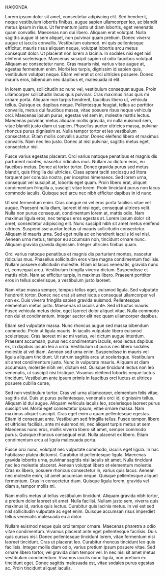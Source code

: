 HAKKINDA

Lorem ipsum dolor sit amet, consectetur adipiscing elit. Sed hendrerit, neque vestibulum lobortis finibus, augue sapien ullamcorper leo, ac blandit metus ipsum in risus. Ut fermentum justo ut diam lobortis, eget venenatis quam convallis. Maecenas non dui libero. Aliquam erat volutpat. Nulla sagittis augue id sem aliquet, non pulvinar quam pretium. Donec viverra augue ut iaculis convallis. Vestibulum euismod, mi quis pellentesque efficitur, mauris risus aliquam neque, volutpat lobortis arcu metus consequat dolor. Ut placerat non lorem a lacinia. In sodales nisi eget nisl eleifend scelerisque. Maecenas suscipit sapien ut odio faucibus volutpat. Aliquam ac consectetur nunc. Cras mauris nisi, varius vitae augue at, egestas fermentum enim. Morbi leo turpis, dignissim id sapien quis, vestibulum volutpat neque. Etiam vel erat ut orci ultricies posuere. Donec mauris eros, bibendum nec dapibus et, malesuada id elit.

In lorem quam, sollicitudin ac nunc vel, vestibulum consequat augue. Proin ullamcorper sollicitudin lacus quis pulvinar. Cras maximus risus quis mi ornare porta. Aliquam non turpis hendrerit, faucibus libero ut, vehicula tellus. Quisque eu dapibus neque. Pellentesque feugiat, tellus ac porttitor convallis, metus dui faucibus massa, vitae posuere risus neque vehicula orci. Maecenas ipsum purus, egestas vel sem in, molestie mattis lectus. Maecenas pulvinar, metus aliquam mollis gravida, mi nulla euismod sem, vitae blandit justo diam ut sapien. Phasellus auctor ultricies massa, pulvinar rhoncus purus dignissim at. Nulla tempor tortor et leo vestibulum consectetur. Etiam mollis convallis auctor. Donec eleifend libero et maximus convallis. Nam nec leo justo. Donec at nisl pulvinar, sagittis metus eget, consectetur nisl.

Fusce varius egestas placerat. Orci varius natoque penatibus et magnis dis parturient montes, nascetur ridiculus mus. Nullam ac dictum eros, eu faucibus metus. Donec at tortor tortor. Donec gravida purus sed metus blandit, quis fringilla dui ultricies. Class aptent taciti sociosqu ad litora torquent per conubia nostra, per inceptos himenaeos. Sed lorem urna, consequat vel suscipit at, lobortis eget quam. Proin libero erat, aliquet condimentum fringilla a, suscipit vitae lorem. Proin tincidunt purus non lacus commodo iaculis. Quisque sed arcu nec nibh efficitur dapibus in id nunc.

Ut sed fermentum enim. Cras congue mi vel eros porta facilisis vitae vel augue. Praesent nulla diam, laoreet id nisi eget, consequat ultrices velit. Nulla non purus consequat, condimentum lorem at, mattis odio. Nam maximus ligula eros, nec tempus eros egestas at. Lorem ipsum dolor sit amet, consectetur adipiscing elit. Nunc suscipit nibh sit amet metus eleifend ultrices. Suspendisse auctor lectus ut mauris sollicitudin consectetur. Aliquam id mauris urna. Sed eget nulla ac ex hendrerit iaculis id vel nisl. Aenean urna metus, tempor eu accumsan non, tincidunt ornare nunc. Aliquam gravida gravida dignissim. Integer ultricies finibus quam.

Orci varius natoque penatibus et magnis dis parturient montes, nascetur ridiculus mus. Phasellus sollicitudin eros vitae magna condimentum facilisis. Nullam posuere sollicitudin molestie. Etiam id lacus venenatis, gravida nunc et, consequat arcu. Vestibulum fringilla viverra dictum. Suspendisse et mattis nibh. Nam ac efficitur turpis, in maximus libero. Praesent porttitor eros in tellus scelerisque, a vestibulum justo laoreet.

Nam vitae massa semper, tempus tellus eget, euismod ligula. Sed vulputate hendrerit tortor. Donec nec erat sit amet lectus consequat ullamcorper vel non ex. Duis viverra fringilla sapien gravida euismod. Pellentesque elementum metus justo. Maecenas id iaculis ante. Sed id luctus mauris. Fusce vehicula metus dolor, eget laoreet dolor aliquet vitae. Nulla commodo non dui et condimentum. Integer auctor elit nec quam ullamcorper dapibus.

Etiam sed vulputate massa. Nunc rhoncus augue sed massa bibendum commodo. Proin ut ligula mauris. In iaculis vulputate libero euismod scelerisque. Cras laoreet mi ac mi varius, vel dictum augue interdum. Praesent accumsan, purus nec condimentum iaculis, eros lectus dapibus ex, in dapibus ipsum leo a urna. Vestibulum ut purus nec libero sodales molestie at vel diam. Aenean sed urna enim. Suspendisse in mauris vel ligula aliquam tincidunt. Ut rutrum sagittis arcu ut scelerisque. Vestibulum sit amet condimentum justo. Nunc in vulputate mauris. Aliquam at diam accumsan, molestie nibh vel, dictum est. Quisque tincidunt lectus non leo venenatis, ut suscipit nisi tristique. Vivamus eleifend lobortis neque luctus tincidunt. Vestibulum ante ipsum primis in faucibus orci luctus et ultrices posuere cubilia curae;

Sed non vestibulum tortor. Cras vel urna ullamcorper, elementum felis vitae, sagittis dui. Duis ut purus pellentesque, venenatis orci id, dignissim tellus. Aliquam id dui augue. Aliquam vehicula iaculis leo, scelerisque laoreet purus suscipit vel. Morbi eget consectetur ipsum, vitae ornare massa. Nam maximus aliquet suscipit. Cras eget enim a quam pellentesque egestas. Etiam id consequat ante. Vestibulum sed fringilla tellus. Fusce tempor, libero et ultricies facilisis, ante mi euismod mi, nec aliquet turpis metus at sem. Maecenas nunc eros, mollis viverra libero sit amet, semper commodo purus. Quisque rhoncus consequat erat. Nulla placerat ex libero. Etiam condimentum arcu at ligula malesuada porta.

Fusce orci nunc, volutpat nec vulputate commodo, iaculis eget ligula. In hac habitasse platea dictumst. Curabitur id pellentesque ligula. Maecenas gravida lobortis urna, pulvinar sagittis nisi iaculis sit amet. Nulla tincidunt nec leo molestie placerat. Aenean volutpat libero et elementum molestie. Cras ex libero, posuere rhoncus consectetur in, varius quis lacus. Aenean nec molestie enim, sit amet accumsan neque. Quisque pellentesque aliquet fermentum. Cras in consectetur diam. Quisque ligula lorem, gravida vel diam a, tempor mollis mi.

Nam mollis metus ut tellus vestibulum tincidunt. Aliquam gravida nibh tortor, a pretium dolor laoreet sit amet. Nulla facilisi. Nullam justo sem, viverra quis maximus id, varius quis lectus. Curabitur quis lacinia metus. In vel est sed nisl sollicitudin vulputate ac eget enim. Quisque accumsan risus imperdiet tellus venenatis malesuada eu a dolor.

Nullam euismod neque quis orci tempor ornare. Maecenas pharetra a odio vitae condimentum. Vivamus placerat ante eget pellentesque facilisis. Duis quis cursus nisl. Donec pellentesque tincidunt lorem, vitae fermentum nisi laoreet tincidunt. Cras ut placerat leo. Curabitur rhoncus tincidunt leo quis facilisis. Integer mollis diam odio, varius pretium ipsum posuere vitae. Sed ornare libero tortor, vel gravida diam tempor vel. In nec nisi sit amet metus vestibulum condimentum. Vivamus iaculis nunc ligula, non pretium ex tincidunt eget. Donec sagittis malesuada est, vitae sodales purus egestas ac. Proin tincidunt aliquet iaculis.
